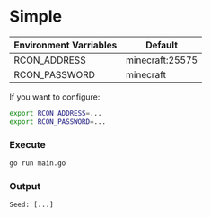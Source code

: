 # Simple

| Environment Varriables | Default         |
| ---------------------- | --------------- |
| RCON_ADDRESS           | minecraft:25575 |
| RCON_PASSWORD          | minecraft       |

If you want to configure:

```bash
export RCON_ADDRESS=...
export RCON_PASSWORD=...
```

### Execute

```bash
go run main.go
```

### Output

```text
Seed: [...]
```
